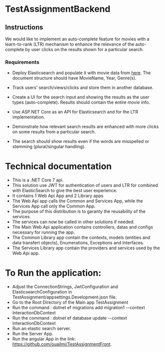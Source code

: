 # TestAssignmentBackend

## Instructions

We would like to implement an auto-complete feature for movies with a learn-to-rank (LTR) mechanism to enhance the relevance of the auto-complete by user clicks on the results shown for a particular search.

### Requirements

- Deploy Elasticsearch and populate it with movie data from [here](https://grouplens.org/datasets/movielens/1m/). The document structure should have MovieName, Year, Genre(s).

- Track users' search/views/clicks and store them in another database.

- Create a UI for the search input and showing the results as the user types (auto-complete). Results should contain the entire movie info.

- Use ASP.NET Core as an API for Elasticsearch and for the LTR implementation.

- Demonstrate how relevant search results are enhanced with more clicks on some results from a particular search.

- The search should show results even if the words are misspelled or stemming (plural/singular handling).

# Technical documentation

- This is a .NET Core 7 api.
- This solution use JWT for authentication of users and LTR for combined with ElasticSearch to give the best user experience.
- It contains 1 Web Api App and 2 Library apps
- The Web Api app calls the Common and Services App, while the Services App call only the Common App.
- The purpose of this distribution is to garanty the reusability of the services.
- The services can now be called in other solutions if needed.
- The Main Web Api application contains controllers, datas and configs necessary for running the app.
- The Common Library app contain the contexts, models (entities and data transfert objects), Enumerations, Exceptions and Interfaces.
- The Services Library app contain the providers and services used by the Web Api app.

# To Run the application:
- Adjust the ConnectionStrings, JwtConfiguration and ElasticsearchConfiguration in TestAssignment/appsettings.Development.json file.
- Go to the Root Directory of the Main app TestAssignment
- Run the command : dotnet ef migrations add migration1 --context InteractionDbContext
- Run the command : dotnet ef database update --context InteractionDbContext
- Run an elastic search server.
- Run the Server App.
- Run the angular App in the link: https://github.com/ouailmj/TestAssignmentFront.

